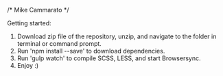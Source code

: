 /* Mike Cammarato */

Getting started:

1. Download zip file of the repository, unzip, and navigate to the folder in terminal or command prompt.
2. Run 'npm install --save' to download dependencies.
3. Run 'gulp watch' to compile SCSS, LESS, and start Browsersync.
4. Enjoy :)
